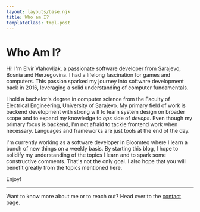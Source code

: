 ```yaml
---
layout: layouts/base.njk
title: Who am I?
templateClass: tmpl-post
---
```


<h1>Who Am I?</h1>

Hi! I'm Elvir Vlahovljak, a passionate software developer from Sarajevo,
Bosnia and Herzegovina. I had a lifelong fascination for games and computers.
This passion sparked my journey into software development back in 2016,
leveraging a solid understanding of computer fundamentals.

I hold a bachelor's degree in computer science from the Faculty of Electrical Engineering, University of Sarajevo.
My primary field of work is backend development
with strong will to learn system design on broader scope and to expand my knowledge to *ops* side of *devops*.
Even though my primary focus is backend, I'm not afraid to tackle frontend work when necessary.
Languages and frameworks are just tools at the end of the day.

I'm currently working as a software developer in Bloomteq where I learn a bunch of new things on a weekly basis.
By starting this blog, I hope to solidify my understanding of the topics I learn
and to spark some constructive comments.
That's not the only goal. I also hope that you will benefit greatly from the topics mentioned here.

Enjoy!

<hr>

Want to know more about me or to reach out? Head over to the <a href="{{ '/contact' | url }}">contact</a> page.

